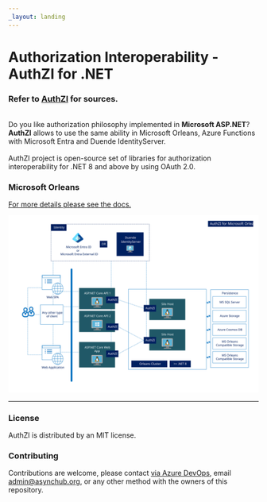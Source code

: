 ```yaml
---
_layout: landing
---
```


# **Auth**ori**z**ation **I**nteroperability - AuthZI for .NET

### Refer to [AuthZI](https://github.com/Async-Hub/AuthZI) for sources.
\
Do you like authorization philosophy implemented in **Microsoft ASP.NET**? **AuthZI** allows to use the same 
ability in Microsoft Orleans, Azure Functions with Microsoft Entra and Duende IdentityServer.
\
\
AuthZI project is open-source set of libraries for authorization interoperability for .NET 8 and above by using OAuth 2.0.

### Microsoft Orleans
[For more details please see the docs.](documents/microsoft-orleans/microsoft-orleans.md)

![AuthZI for Microsoft Orleans](documents/microsoft-orleans/authzi-for-microsoft-orleans.svg)

---

### License

AuthZI is distributed by an MIT license.

### Contributing

Contributions are welcome, please contact [via Azure DevOps](https://dev.azure.com/async-hub/AuthZI/_workitems/recentlyupdated/), email <admin@asynchub.org>, or any other method with the owners of this repository.